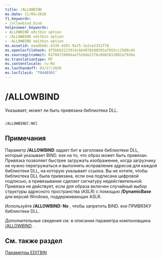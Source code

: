 ```yaml
---
title: /ALLOWBIND
ms.date: 11/04/2016
f1_keywords:
- /allowbind_bind
helpviewer_keywords:
- ALLOWBIND editbin option
- /ALLOWBIND editbin option
- -ALLOWBIND editbin option
ms.assetid: eaadbb8c-4339-4281-9a75-3a1ce2352ff8
ms.openlocfilehash: 4f5b662223914cbb4970188595afb52cc2500cd4
ms.sourcegitcommit: 63784729604aaf526de21f6c6b62813882af930a
ms.translationtype: MT
ms.contentlocale: ru-RU
ms.lasthandoff: 03/17/2020
ms.locfileid: "79440391"
---
```

# <a name="allowbind"></a>/ALLOWBIND

Указывает, может ли быть привязана библиотека DLL.

```

/ALLOWBIND[:NO]
```

## <a name="remarks"></a>Примечания

Параметр **/ALLOWBIND** задает бит в заголовке библиотеки DLL, который указывает BIND. exe на то, что образ может быть привязан. Привязка позволяет быстрее загружать изображение, когда загрузчику не нужно перегружаться и выполнять исправление адресов для каждой библиотеки DLL, на которую указывает ссылка. Вы не хотите, чтобы библиотека DLL была привязана, если она подписана цифровой подписью, а привязывание сделает сигнатуру недействительной. Привязка не действует, если для образа включен случайный выбор структуры адресного пространства (ASLR) с помощью **/DynamicBase** для версий Windows, поддерживающих ASLR.

Используйте **/ALLOWBIND: No** , чтобы запретить BIND. exe ПРИВЯЗКУ библиотеки DLL.

Дополнительные сведения см. в описании параметра компоновщика [/ALLOWBIND](allowbind-prevent-dll-binding.md) .

## <a name="see-also"></a>См. также раздел

[Параметры EDITBIN](editbin-options.md)
